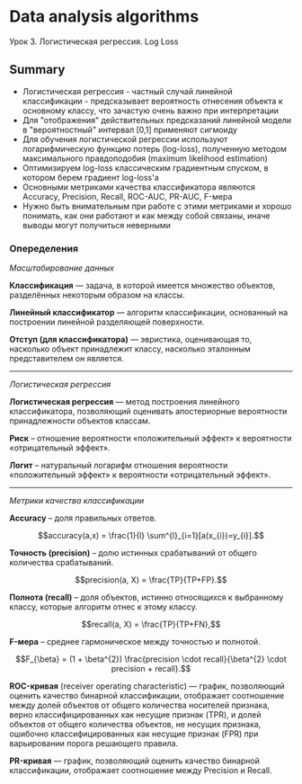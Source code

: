 # Data analysis algorithms

Урок 3. Логистическая регрессия. Log Loss


##  Summary

* Логистическая регрессия - частный случай линейной классификации - предсказывает вероятность отнесения объекта к основному классу, что зачастую очень важно при интерпретации
* Для "отображения" действительных предсказаний линейной модели в "вероятностный" интервал [0,1] применяют сигмоиду
* Для обучения логистической регрессии используют логарифмическую функцию потерь (log-loss), полученную методом максимального правдоподобия (maximum likelihood estimation)
* Оптимизируем log-loss классическим градиентным спуском, в котором берем градиент log-loss'а
* Основными метриками качества классификатора являются Accuracy, Precision, Recall, ROC-AUC, PR-AUC, F-мера
* Нужно быть внимательным при работе с этими метриками и хорошо понимать, как они работают и как между собой связаны, иначе выводы могут получиться неверными

### Опеределения
*Масштабирование данных*

**Классификация** — задача, в которой имеется множество объектов, разделённых некоторым образом на классы.

**Линейный классификатор** — алгоритм классификации, основанный на построении линейной разделяющей поверхности.

**Отступ (для классификатора)** — эвристика, оценивающая то, насколько объект принадлежит классу, насколько эталонным представителем он является.
____________
_Логистическая регрессия_

**Логистическая регрессия** — метод построения линейного классификатора, позволяющий оценивать апостериорные вероятности принадлежности объектов классам.

**Риск** – отношение вероятности «положительный эффект» к вероятности «отрицательный эффект».

**Логит** – натуральный логарифм отношения вероятности «положительный эффект» к вероятности «отрицательный эффект».
____________
_Метрики качества классификации_

**Accuracy** – доля правильных ответов.

$$accuracy(a,x) = \frac{1}{l} \sum^{l}_{i=1}[a(x_{i})=y_{i}].$$

**Точность (precision)** – долю истинных срабатываний от общего количества срабатываний.

$$precision(a, X) = \frac{TP}{TP+FP}.$$

**Полнота (recall)** – доля объектов, истинно относящихся к выбранному классу, которые алгоритм отнес к этому классу.

$$recall(a, X) = \frac{TP}{TP+FN},$$

**F-мера** – среднее гармоническое между точностью и полнотой.

$$F_{\beta} = (1 + \beta^{2}) \frac{precision \cdot recall}{\beta^{2} \cdot precision + recall}.$$

**ROC-кривая** (receiver operating characteristic) — график, позволяющий оценить качество бинарной классификации, отображает соотношение между долей объектов от общего количества носителей признака, верно классифицированных как несущие признак (TPR), и долей объектов от общего количества объектов, не несущих признака, ошибочно классифицированных как несущие признак (FPR) при варьировании порога решающего правила.

**PR-кривая** — график, позволяющий оценить качество бинарной классификации, отображает соотношение между Precision и Recall.
